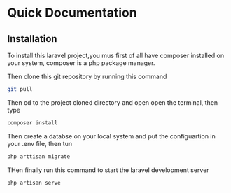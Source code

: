 # Quick Documentation

## Installation

To install this  laravel project,you mus first of all have composer installed on your system, composer is a php package manager.

Then clone this git repository by running this command


```bash
git pull
```

Then cd to the project cloned directory and open open the terminal, then type
```bash
composer install
```

Then create a databse on your local system and put the configuartion in your .env file, then tun

```bash
php arttisan migrate
```

THen finally run this command to start the laravel development server
```bash
php artisan serve
```
